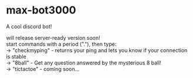 # max-bot3000
A cool discord bot!<br>

will release server-ready version soon!<br>
start commands with a period ("."), then type:<br>
    →   "checkmyping"  -  returns your ping and lets you know if your connection is stable<br>
    →   "8ball"  -  Get any question answered by the mysterious 8 ball!<br>
    →   "tictactoe"  -  coming soon...<br>
